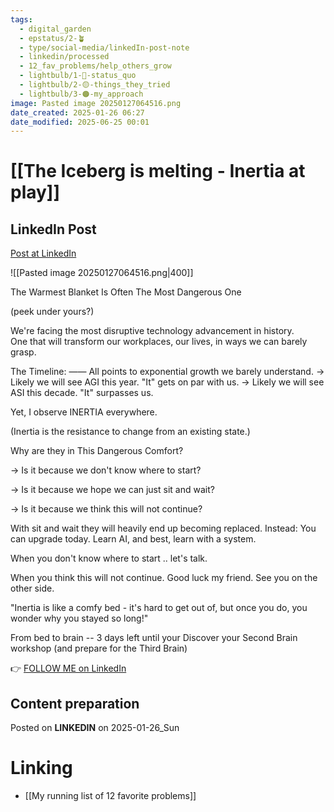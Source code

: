 ```yaml
---
tags:
  - digital_garden
  - epstatus/2-🪴
  - type/social-media/linkedIn-post-note
  - linkedin/processed
  - 12_fav_problems/help_others_grow
  - lightbulb/1-🔴-status_quo
  - lightbulb/2-🟡-things_they_tried
  - lightbulb/3-🟠-my_approach
image: Pasted image 20250127064516.png
date_created: 2025-01-26 06:27
date_modified: 2025-06-25 00:01
---
```

# [[The Iceberg is melting - Inertia at play]]

## LinkedIn Post

[Post at LinkedIn](https://www.linkedin.com/posts/sebastiankamilli_the-warmest-blanket-is-often-the-most-dangerous-activity-7289175183565729792-soPJ?utm_source=share&utm_medium=member_desktop)

![[Pasted image 20250127064516.png|400]]

The Warmest Blanket Is Often The Most Dangerous One

(peek under yours?)

We're facing the most disruptive technology advancement in history.  
One that will transform our workplaces, our lives, in ways we can barely grasp.

The Timeline:
——
All points to exponential growth we barely understand.
→ Likely we will see AGI this year. "It" gets on par with us.
→ Likely we will see ASI this decade. "It" surpasses us.

Yet, I observe INERTIA everywhere.

(Inertia is the resistance to change from an existing state.)

Why are they in This Dangerous Comfort?

→ Is it because we don't know where to start?

→ Is it because we hope we can just sit and wait?

→ Is it because we think this will not continue?

With sit and wait they will heavily end up becoming replaced.
Instead: You can upgrade today. Learn AI, and best, learn with a system.

When you don't know where to start .. let's talk. 

When you think this will not continue. Good luck my friend. 
See you on the other side. 

"Inertia is like a comfy bed - 
it's hard to get out of, but once you do, 
you wonder why you stayed so long!"

From bed to brain -- 3 days left until your Discover your Second Brain workshop
(and prepare for the Third Brain) 

👉 [FOLLOW ME on LinkedIn](https://www.linkedin.com/comm/mynetwork/discovery-see-all?usecase=PEOPLE_FOLLOWS&followMember=sebastiankamilli)

## Content preparation

Posted on **LINKEDIN** on 2025-01-26_Sun

# Linking

+ [[My running list of 12 favorite problems]]